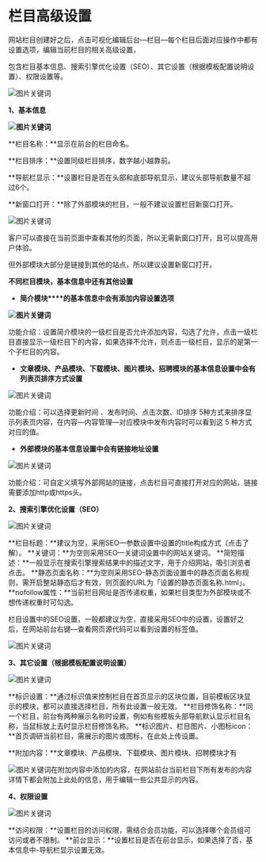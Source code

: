 # 栏目高级设置

网站栏目创建好之后，点击可视化编辑后台—栏目—每个栏目后面对应操作中都有设置选项，编辑当前栏目的相关高级设置，

包含栏目基本信息、搜索引擎优化设置（SEO）、其它设置（根据模板配置说明设置）、权限设置等。

![图片关键词](https://help.mituo.cn/jz/upload/201902/1549955457394205.jpg)

**1、基本信息**

**![图片关键词](https://help.mituo.cn/jz/upload/201902/1549955620193353.png)**

**栏目名称：**显示在前台的栏目命名。

**栏目排序：**设置同级栏目排序，数字越小越靠前。

**导航栏显示：**设置栏目是否在头部和底部导航显示，建议头部导航数量不超过6个。

**新窗口打开：**除了外部模块的栏目，一般不建议设置栏目新窗口打开。

![图片关键词](https://help.mituo.cn/jz/upload/201902/1549955651461464.png)

客户可以直接在当前页面中查看其他的页面，所以无需新窗口打开，且可以提高用户体验。

但外部模块大部分是链接到其他的站点，所以建议设置新窗口打开。

**不同栏目模块，基本信息中还有其他设置**

- **简介模块****的基本信息中会有添加内容设置选项**

**![图片关键词](https://help.mituo.cn/jz/upload/201902/1549955772516602.png)**

功能介绍：设置简介模块的一级栏目是否允许添加内容，勾选了允许，点击一级栏目直接显示一级栏目下的内容，如果选择不允许，则点击一级栏目，显示的是第一个子栏目的内容。

- **文章模块、产品模块、下载模块、图片模块、招聘模块的基本信息设置中会有列表页排序方式设置**

![图片关键词](https://help.mituo.cn/jz/upload/201902/1549955921846541.png)

功能介绍：可以选择更新时间 、发布时间、点击次数、ID排序 5种方式来排序显示列表页内容，在内容—内容管理—对应模块中发布内容时可以看到这 5 种方式对应的值。

- **外部模块的基本信息设置中会有链接地址设置**

![图片关键词](https://help.mituo.cn/jz/upload/201902/1549956066104816.png)

功能介绍：可自定义填写外部网站的链接，点击栏目可直接打开对应的网站，链接需要添加http或https头。

**2、搜索引擎优化设置（SEO）**

![图片关键词](https://help.mituo.cn/jz/upload/201902/1549956181519009.png)

**栏目标题：**建议为空，采用SEO—参数设置中设置的title构成方式（点击了解）。
**关键词：**为空则采用SEO—关键词设置中的网站关键词。
**简短描述：**一般显示在搜索引擎搜索结果中的描述文字，用于介绍网站，吸引浏览者点击。
**静态页面名称：**为空则采用SEO-静态页面设置中的静态页面名称规则，需开启整站静态后才有效，则页面的URL为「设置的静态页面名称.html」。
**nofollow属性：**当前栏目网址是否传递权重，如果栏目类型为外部模块或不想传递权重时可勾选。

栏目设置中的SEO设置，一般都建议为空，直接采用SEO中的设置，设置好之后，在网站前台右键—查看网页源代码可以看到设置的标签值。

![图片关键词](https://help.mituo.cn/jz/upload/201902/1549956225471752.png)

**3、其它设置（根据模板配置说明设置）**

![图片关键词](https://help.mituo.cn/jz/upload/201902/1549956319595388.png)

**标识设置：**通过标识值来控制栏目在首页显示的区块位置，目前模板区块显示的模块，都可以直接选择栏目，所有此设置一般无效。
**栏目修饰名称：**同一个栏目，前台有两种展示名称时设置，例如有些模板头部导航默认显示栏目名称，当鼠标放上去时显示栏目修饰名称。
**标识图片、栏目图片、小图标icon：**首页调研当前栏目，需展示的图片或图标，在此处上传设置。

**附加内容：**文章模块、产品模块、下载模块、图片模块、招聘模块才有

![图片关键词](https://help.mituo.cn/jz/upload/201902/1549956422105870.png)在附加内容中添加的内容，在网站前台当前栏目下所有发布的内容详情下都会附加上此处的信息，用于编辑一些公共显示的内容。

**4、权限设置**

![图片关键词](https://help.mituo.cn/jz/upload/201902/1549956507671459.png)

**访问权限：**设置栏目的访问权限，需结合会员功能，可以选择哪个会员组可访问或者不限制。
**前台显示：**设置栏目是否在前台显示，如果选择了否，基本信息中-导航栏显示设置无效。
